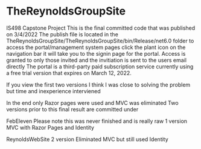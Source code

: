 # TheReynoldsGroupSite
IS498 Capstone Project
This is the final committed code that was published on 3/4/2022
The publish file is located in the 
TheReynoldsGroupSite/TheReynoldsGroupSite/bin/Release/net6.0  folder
to access the portal/management system pages click the plant icon on the navigation bar it will take you to
the signin page for the portal. Access is granted to only those invited and the invitiation is sent to the users email directly
The portal is a third-party paid subscription service currently using a free trial version that expires on March 12, 2022.

If you view the first two versions I think I was close to solving the problem but time and inexperience 
interviened 

In the end only Razor pages were used and MVC was eliminated
Two versions prior to this final result are committed under 

FebEleven  Please note this was never finished and is really raw
1 version   MVC with Razor Pages and Identity   

ReynoldsWebSite
2 version  Eliminated MVC but still used Identity
